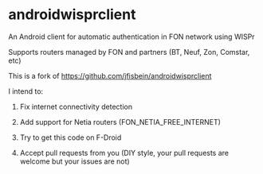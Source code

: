 androidwisprclient
==================

An Android client for automatic authentication in FON network using WISPr

Supports routers managed by FON and partners (BT, Neuf, Zon, Comstar, etc)

This is a fork of https://github.com/jfisbein/androidwisprclient

I intend to:

1) Fix internet connectivity detection

2) Add support for Netia routers (FON_NETIA_FREE_INTERNET)

3) Try to get this code on F-Droid

4) Accept pull requests from you (DIY style, your pull requests are welcome but your issues are not)
